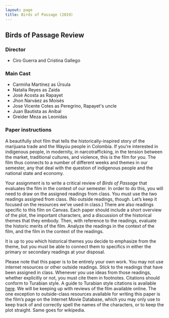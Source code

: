 ```yaml
---
layout: page
title: Birds of Passage (2019) 
---
```


## Birds of Passage Review

### Director

* Ciro Guerra and Cristina Gallego 

### Main Cast

* Carmiña Martínez as Úrsula
* Natalia Reyes as Zaida
* José Acosta as Rapayet
* Jhon Narváez as Moisés
* Jose Vicente Cotes as Peregrino, Rapayet's uncle
* Juan Bautista as Aníbal
* Greider Meza as Leonidas


### Paper instructions

A beautifully shot film that tells the historically-inspired story of the
marijuana trade and the Wayúu people in Colombia. If you’re interested in
indigenous people, in modernity, in narcotrafficking, in the tension between
the market, traditional cultures, and violence, this is the film for you. The
film thus connects to a number of different weeks and themes in our semester,
any that deal with the question of indigenous people and the national state and
economy. 

Your assignment is to write a critical review of *Birds of Passage* that evaluates the film
in the context of our semester. In order to do this, you will need to draw on
the assigned readings from class. You must use the two readings assigned from
class. (No outside readings, though. Let’s keep it focused on the resources
we’ve used in class.) There are also readings specific to this film on Canvas.
Each paper should include a short overview of the plot,
the important characters, and a discussion of the historical themes that they
embody. Then, with reference to the readings, evaluate the historic merits of
the film. Analyze the readings in the context of the film, and the film in the
context of the readings.

It is up to you which historical themes you decide to emphasize from the theme,
but you must be able to connect them to specifics in either the primary or
secondary readings at your disposal.

Please note that this paper is to be entirely your own work. You may not use
internet resources or other outside readings. Stick to the readings that have
been assigned in class. Whenever you use ideas from those readings, whether
explicitly or not, you must cite them in footnotes. Citations should conform to
Turabian style. A guide to Turabian style citations is available
[here](https://libguides.utk.edu/c.php?g=188584&p=3122379#s-lg-box-9616961). We
will be keeping up with reviews of the film available online. The one exception
to outside-class resources available for writing this paper is the film’s page
on the Internet Movie Database, which you may only use to keep track of and
correctly spell the names of the characters, or to keep the plot straight. Same
goes for wikipedia.
